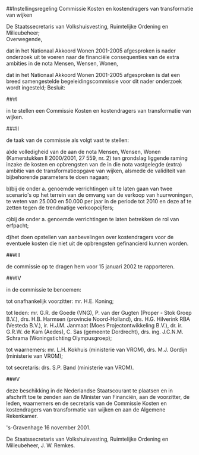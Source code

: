 <meta http-equiv='Content-Type' content='text/html; charset=utf-8' />

##Instellingsregeling Commissie Kosten en kostendragers van transformatie van wijken

De Staatssecretaris van Volkshuisvesting, Ruimtelijke Ordening en Milieubeheer;  
Overwegende,

dat in het Nationaal Akkoord Wonen 2001-2005 afgesproken is nader onderzoek uit te voeren naar de financiële consequenties van de extra ambities in de nota Mensen, Wensen, Wonen,

dat in het Nationaal Akkoord Wonen 2001-2005 afgesproken is dat een breed samengestelde begeleidingscommissie voor dit nader onderzoek wordt ingesteld;
Besluit:    

###I 

in te stellen een Commissie Kosten en kostendragers van transformatie van wijken. 

###II 

de taak van de commissie als volgt vast te stellen:

a)de volledigheid van de aan de nota Mensen, Wensen, Wonen (Kamerstukken II 2000/2001, 27 559, nr. 2) ten grondslag liggende raming inzake de kosten en opbrengsten van de in die nota vastgelegde (extra) ambitie van de transformatieopgave van wijken, alsmede de validiteit van bijbehorende parameters te doen nagaan;

b)bij de onder a. genoemde verrichtingen uit te laten gaan van twee scenario's op het terrein van de omvang van de verkoop van huurwoningen, te weten van 25.000 en 50.000 per jaar in de periode tot 2010 en deze af te zetten tegen de trendmatige verkoopcijfers;

c)bij de onder a. genoemde verrichtingen te laten betrekken de rol van erfpacht;

d)het doen opstellen van aanbevelingen over kostendragers voor de eventuele kosten die niet uit de opbrengsten gefinancierd kunnen worden. 

###III 

de commissie op te dragen hem voor 15 januari 2002 te rapporteren. 

###IV 

in de commissie te benoemen:

tot onafhankelijk voorzitter: mr. H.E. Koning;

tot leden: mr. G.R. de Goede (VNG), P. van der Gugten (Proper - Stok Groep B.V.), drs. H.B. Harmsen (provincie Noord-Holland), drs. H.G. Hilverink RBA (Vesteda B.V.), ir. H.J.M. Janmaat (Moes Projectontwikkeling B.V.), dr. ir. G.R.W. de Kam (Aedes), C. Sas (gemeente Dordrecht), drs. ing. J.C.N.M. Schrama (Woningstichting Olympusgroep);

tot waarnemers: mr. L.H. Kokhuis (ministerie van VROM), drs. M.J. Gordijn (ministerie van VROM);

tot secretaris: drs. S.P. Band (ministerie van VROM). 

###V 

deze beschikking in de Nederlandse Staatscourant te plaatsen en in afschrift toe te zenden aan de Minister van Financiën, aan de voorzitter, de leden, waarnemers en de secretaris van de Commissie Kosten en kostendragers van transformatie van wijken en aan de Algemene Rekenkamer. 

's-Gravenhage
16 november 2001. 

De
Staatssecretaris van Volkshuisvesting, Ruimtelijke Ordening en Milieubeheer,
J. W.  Remkes.      
